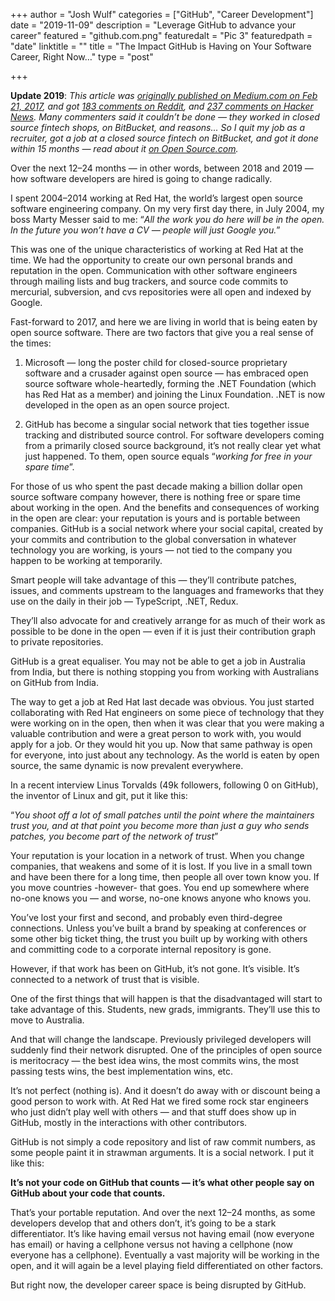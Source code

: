 +++
author = "Josh Wulf"
categories = ["GitHub", "Career Development"]
date = "2019-11-09"
description = "Leverage GitHub to advance your career"
featured = "github.com.png"
featuredalt = "Pic 3"
featuredpath = "date"
linktitle = ""
title = "The Impact GitHub is Having on Your Software Career, Right Now…"
type = "post"

+++

**Update 2019**: *This article was [originally published on Medium.com on Feb 21, 2017](https://medium.com/@sitapati/the-impact-github-is-having-on-your-software-career-right-now-6ce536ec0b50), and got [183 comments on Reddit](https://www.reddit.com/r/programming/comments/5vif4n/the_impact_github_is_having_on_your_software/), and [237 comments on Hacker News](https://news.ycombinator.com/item?id=13705055). Many commenters said it couldn’t be done — they worked in closed source fintech shops, on BitBucket, and reasons... So I quit my job as a recruiter, got a job at a closed source fintech on BitBucket, and got it done within 15 months — read about it [on Open Source.com](https://opensource.com/article/19/5/how-get-job-doing-open-source).*

Over the next 12–24 months — in other words, between 2018 and 2019 — how software developers are hired is going to change radically.

I spent 2004–2014 working at Red Hat, the world’s largest open source software engineering company. On my very first day there, in July 2004, my boss Marty Messer said to me: “*All the work you do here will be in the open. In the future you won’t have a CV — people will just Google you.*”

This was one of the unique characteristics of working at Red Hat at the time. We had the opportunity to create our own personal brands and reputation in the open. Communication with other software engineers through mailing lists and bug trackers, and source code commits to mercurial, subversion, and cvs repositories were all open and indexed by Google.

Fast-forward to 2017, and here we are living in world that is being eaten by open source software.
There are two factors that give you a real sense of the times:

1. Microsoft — long the poster child for closed-source proprietary software and a crusader against open source — has embraced open source software whole-heartedly, forming the .NET Foundation (which has Red Hat as a member) and joining the Linux Foundation. .NET is now developed in the open as an open source project.

2. GitHub has become a singular social network that ties together issue tracking and distributed source control.
For software developers coming from a primarily closed source background, it’s not really clear yet what just happened. To them, open source equals “*working for free in your spare time*”.

For those of us who spent the past decade making a billion dollar open source software company however, there is nothing free or spare time about working in the open. And the benefits and consequences of working in the open are clear: your reputation is yours and is portable between companies. GitHub is a social network where your social capital, created by your commits and contribution to the global conversation in whatever technology you are working, is yours — not tied to the company you happen to be working at temporarily.

Smart people will take advantage of this — they’ll contribute patches, issues, and comments upstream to the languages and frameworks that they use on the daily in their job — TypeScript, .NET, Redux.

They’ll also advocate for and creatively arrange for as much of their work as possible to be done in the open — even if it is just their contribution graph to private repositories.

GitHub is a great equaliser. You may not be able to get a job in Australia from India, but there is nothing stopping you from working with Australians on GitHub from India.

The way to get a job at Red Hat last decade was obvious. You just started collaborating with Red Hat engineers on some piece of technology that they were working on in the open, then when it was clear that you were making a valuable contribution and were a great person to work with, you would apply for a job. Or they would hit you up.
Now that same pathway is open for everyone, into just about any technology. As the world is eaten by open source, the same dynamic is now prevalent everywhere.

In a recent interview Linus Torvalds (49k followers, following 0 on GitHub), the inventor of Linux and git, put it like this:

“*You shoot off a lot of small patches until the point where the maintainers trust you, and at that point you become more than just a guy who sends patches, you become part of the network of trust*”

Your reputation is your location in a network of trust. When you change companies, that weakens and some of it is lost. If you live in a small town and have been there for a long time, then people all over town know you. If you move countries -however- that goes. You end up somewhere where no-one knows you — and worse, no-one knows anyone who knows you.

You’ve lost your first and second, and probably even third-degree connections. Unless you’ve built a brand by speaking at conferences or some other big ticket thing, the trust you built up by working with others and committing code to a corporate internal repository is gone.

However, if that work has been on GitHub, it’s not gone. It’s visible. It’s connected to a network of trust that is visible.

One of the first things that will happen is that the disadvantaged will start to take advantage of this. Students, new grads, immigrants. They’ll use this to move to Australia.

And that will change the landscape. Previously privileged developers will suddenly find their network disrupted. One of the principles of open source is meritocracy — the best idea wins, the most commits wins, the most passing tests wins, the best implementation wins, etc.

It’s not perfect (nothing is). And it doesn’t do away with or discount being a good person to work with. At Red Hat we fired some rock star engineers who just didn’t play well with others — and that stuff does show up in GitHub, mostly in the interactions with other contributors.

GitHub is not simply a code repository and list of raw commit numbers, as some people paint it in strawman arguments. It is a social network. I put it like this:

**It’s not your code on GitHub that counts — it’s what other people say on GitHub about your code that counts.**

That’s your portable reputation. And over the next 12–24 months, as some developers develop that and others don’t, it’s going to be a stark differentiator. It’s like having email versus not having email (now everyone has email) or having a cellphone versus not having a cellphone (now everyone has a cellphone). Eventually a vast majority will be working in the open, and it will again be a level playing field differentiated on other factors.

But right now, the developer career space is being disrupted by GitHub.